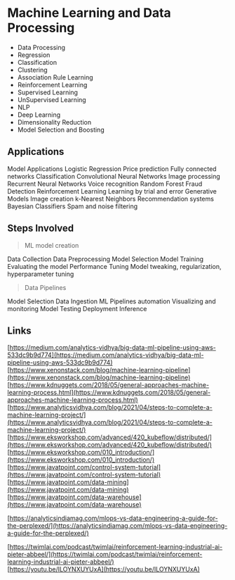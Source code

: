 # Machine Learning and Data Processing


- Data Processing
- Regression
- Classification
- Clustering
- Association Rule Learning
- Reinforcement Learning
- Supervised Learning
- UnSupervised Learning
- NLP
- Deep Learning
- Dimensionality Reduction
- Model Selection and Boosting


## Applications

Model	Applications
Logistic Regression		Price prediction
Fully connected networks	Classification
Convolutional Neural Networks	Image processing
Recurrent Neural Networks	Voice recognition
Random Forest			Fraud Detection
Reinforcement Learning		Learning by trial and error
Generative Models		Image creation
k-Nearest Neighbors		Recommendation systems
Bayesian Classifiers		Spam and noise filtering



## Steps Involved

> ML model creation

Data Collection 
Data Preprocessing
Model Selection
Model Training
Evaluating the model
Performance Tuning
Model tweaking, regularization, hyperparameter tuning

 

> Data Pipelines

Model Selection
Data Ingestion
ML Pipelines automation
Visualizing and monitoring
Model Testing
Deployment 
Inference


## Links

[https://medium.com/analytics-vidhya/big-data-ml-pipeline-using-aws-533dc9b9d774](https://medium.com/analytics-vidhya/big-data-ml-pipeline-using-aws-533dc9b9d774)
[https://www.xenonstack.com/blog/machine-learning-pipeline](https://www.xenonstack.com/blog/machine-learning-pipeline)
[https://www.kdnuggets.com/2018/05/general-approaches-machine-learning-process.html](https://www.kdnuggets.com/2018/05/general-approaches-machine-learning-process.html)
[https://www.analyticsvidhya.com/blog/2021/04/steps-to-complete-a-machine-learning-project/](https://www.analyticsvidhya.com/blog/2021/04/steps-to-complete-a-machine-learning-project/)
[https://www.eksworkshop.com/advanced/420_kubeflow/distributed/](https://www.eksworkshop.com/advanced/420_kubeflow/distributed/)
[https://www.eksworkshop.com/010_introduction/](https://www.eksworkshop.com/010_introduction/)
[https://www.javatpoint.com/control-system-tutorial](https://www.javatpoint.com/control-system-tutorial)  
[https://www.javatpoint.com/data-mining](https://www.javatpoint.com/data-mining)  
[https://www.javatpoint.com/data-warehouse](https://www.javatpoint.com/data-warehouse)  



[https://analyticsindiamag.com/mlops-vs-data-engineering-a-guide-for-the-perplexed/](https://analyticsindiamag.com/mlops-vs-data-engineering-a-guide-for-the-perplexed/)  



[https://twimlai.com/podcast/twimlai/reinforcement-learning-industrial-ai-pieter-abbeel/](https://twimlai.com/podcast/twimlai/reinforcement-learning-industrial-ai-pieter-abbeel/)  
[https://youtu.be/ILOYNXUYUxA](https://youtu.be/ILOYNXUYUxA)  
